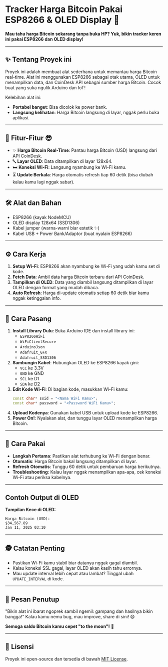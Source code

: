 # Tracker Harga Bitcoin Pakai ESP8266 & OLED Display 🚀

**Mau tahu harga Bitcoin sekarang tanpa buka HP? Yuk, bikin tracker keren ini pakai ESP8266 dan OLED display!**

---

## ✨ Tentang Proyek ini

Proyek ini adalah membuat alat sederhana untuk memantau harga Bitcoin real-time. Alat ini menggunakan ESP8266 sebagai otak utama, OLED untuk menampilkan data, dan CoinDesk API sebagai sumber harga Bitcoin. Cocok buat yang suka ngulik Arduino dan IoT!

Kelebihan alat ini:

- **Portabel banget**: Bisa dicolok ke power bank.
- **Langsung kelihatan**: Harga Bitcoin langsung di layar, nggak perlu buka aplikasi.

---

## 🎉 Fitur-Fitur 😎

- ✨ **Harga Bitcoin Real-Time**: Pantau harga Bitcoin (USD) langsung dari API CoinDesk.
- 🔤 **Layar OLED**: Data ditampilkan di layar 128x64.
- 🛏️ **Koneksi Wi-Fi**: Langsung nyambung ke Wi-Fi kamu.
- ⏳ **Update Berkala**: Harga otomatis refresh tiap 60 detik (bisa diubah kalau kamu lagi nggak sabar).

---

## 🛠 Alat dan Bahan

- ESP8266 (kayak NodeMCU)
- OLED display 128x64 (SSD1306)
- Kabel jumper (warna-warni biar estetik ✨)
- Kabel USB + Power Bank/Adaptor (buat nyalain ESP8266)

---

## ⚙️ Cara Kerja

1. **Setup Wi-Fi**: ESP8266 akan nyambung ke Wi-Fi yang udah kamu set di kode.
2. **Fetch Data**: Ambil data harga Bitcoin terbaru dari API CoinDesk.
3. **Tampilkan di OLED**: Data yang diambil langsung ditampilkan di layar OLED dengan format yang mudah dibaca.
4. **Auto Refresh**: Harga di-update otomatis setiap 60 detik biar kamu nggak ketinggalan info.

---

## 🔌 Cara Pasang

1. **Install Library Dulu**:
   Buka Arduino IDE dan install library ini:
   - `ESP8266WiFi`
   - `WiFiClientSecure`
   - `ArduinoJson`
   - `Adafruit_GFX`
   - `Adafruit_SSD1306`
2. **Sambungin Kabel**:
   Hubungkan OLED ke ESP8266 kayak gini:
   - `VCC` ke 3.3V
   - `GND` ke GND
   - `SCL` ke D1
   - `SDA` ke D2
3. **Edit Kode Wi-Fi**:
   Di bagian kode, masukkan Wi-Fi kamu:
   ```cpp
   const char* ssid = "<Nama WiFi Kamu>";
   const char* password = "<Password WiFi Kamu>";
   ```
4. **Upload Kodenya**:
   Gunakan kabel USB untuk upload kode ke ESP8266.
5. **Power On!**:
   Nyalakan alat, dan tunggu layar OLED menampilkan harga Bitcoin.

---

## 🔦 Cara Pakai

- **Langkah Pertama**: Pastikan alat terhubung ke Wi-Fi dengan benar.
- **Otomatis**: Harga Bitcoin bakal langsung ditampilkan di layar.
- **Refresh Otomatis**: Tunggu 60 detik untuk pembaruan harga berikutnya.
- **Troubleshooting**: Kalau layar nggak menampilkan apa-apa, cek koneksi Wi-Fi atau periksa kabelnya.

---

## Contoh Output di OLED

**Tampilan Kece di OLED:**

```
Harga Bitcoin (USD):
$34,567.89
Jan 11, 2025 03:10
```

---

## 🕵️ Catatan Penting

- Pastikan Wi-Fi kamu stabil biar datanya nggak gagal diambil.
- Kalau koneksi SSL gagal, layar OLED akan kasih tahu errornya.
- Mau update interval lebih cepat atau lambat? Tinggal ubah `UPDATE_INTERVAL` di kode.

---

## 🌟 Pesan Penutup

"Bikin alat ini ibarat ngoprek sambil ngemil: gampang dan hasilnya bikin bangga!" Kalau kamu nemu bug, mau improve, share di sini! 😄

**Semoga saldo Bitcoin kamu cepet "to the moon"!** 🚀

---

## 📜 Lisensi

Proyek ini open-source dan tersedia di bawah [MIT License](LICENSE).

